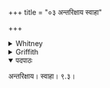 +++
title = "०३ अन्तरिक्षाय स्वाहा"

+++

<details><summary>Whitney</summary>

### Translation
3. To atmosphere hail!

### Notes
</details>

<details><summary>Griffith</summary>

All hail to Air!
</details>

<details open><summary>पदपाठः</summary>

अन्तरिक्षाय। स्वाहा। ९.३।
</details>
